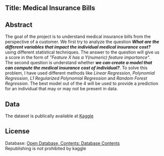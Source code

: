

## Title: Medical Insurance Bills
## Abstract
The goal of the project is to understand medical insurance bills from the perspective of a customer. We first try to analyze the question ***What are the different variables that impact the individual medical insurance cost?*** using different statistical techniques. The answer to the question will give us a score in the form of *"Feature X has a Y(numeric) feature importance"*.<br />
The second question is understand whether ***we can create a model that can compute the medical insurance cost of individual?***. To solve this problem, I have used different methods like *Linear Regression*, *Polynomial Regression*, *L1 Regularized Polynomial Regression* and *Random Forest Regression*. The best model out of the 4 will be used to provide a prediction for an individual that may or may not be present in data.

## Data
The dataset is publically available at [Kaggle](https://www.kaggle.com/mirichoi0218/insurance)

## License
Database: [Open Database, Contents: Database Contents](http://opendatacommons.org/licenses/dbcl/1.0/) <br />
Republishing is not prohibited by kaggle
